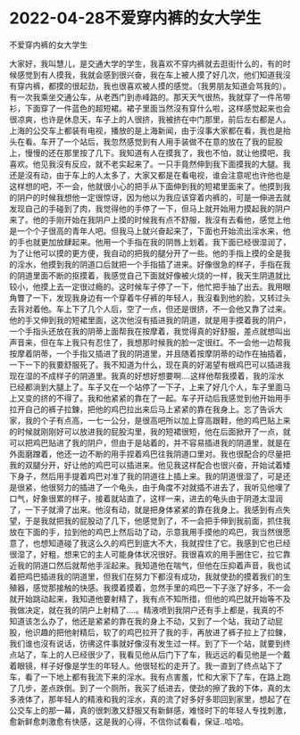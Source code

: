 # 2022-04-28不爱穿内裤的女大学生



不爱穿内裤的女大学生



大家好，我叫慧儿，是交通大学的学生，我喜欢不穿内裤就去逛街什么的，有的时候感觉到有人摸我，我就会感到很兴奋，我在车上被人摸了好几次，他们知道我沒有穿内裤，都摸的很起劲，我也很喜欢被人摸的感觉。（我男朋友知道会骂我的）。有一次我乘坐交通公车，从老西门到赤峰路的。那天天气很热，我就穿了一件吊带衫，下面穿了一件蓝色的超短裙。裙子里面当然沒有穿什么啦，这样感觉起来也会很凉爽，也许是休息天，车子上的人很挤，我被挤在中门那里，前后左右都是人。上海的公交车上都装有电视，播放的是上海新闻，由于沒事大家都在看，我也是抬头在看。车开了一个站后，我忽然感觉到有人用手装做不在意的放在了我的屁股上，慢慢的还在那里按了几下。我知道有人在摸我了，我也不怕，就让他摸吧，我喜欢。他见我沒有反应，就不老实起来了。一只手竟然伸到我下面摸我的大腿。我还是沒有动，由于车上的人太多了，大家又都是在看电视，谁会注意呢也许他也是这样想的吧，不一会，他就很小心的把手从下面伸到我的短裙里面来了。他摸到我的阴户的时候我想他一定很惊讶，因为他以为我应该穿着内裤的，可是一伸进去就发现自己的手碰到了肉，我觉得他的手停了一下，但马上就开始用力摸起我的阴户来了。他的手刚开始在我阴户上摸的时候我有点不舒服，我沒有去看他，感觉上他是一个个子很高的青年人吧。但我马上就兴奋起来了，下面也开始流出淫水来，他的手也就更加放肆起来。他用一个手指在我的阴唇上划着。我下面已经很湿润了，为了让他可以摸的更方便，我自动的把我的腿分开了一些。他的手指上摸的全是我的淫水，他摸到我的阴道口后就把一个手指插了进来。好像很急的样子，手指在我的阴道里面不断的抠摸着，我感觉自己下面就好像被火烧的一样，我天生阴道就比较小，他摸上去一定很过瘾的。这时候车子停了一下，他忙把手抽了出去。我用眼角瞥了一下，发现我身边有一个穿着牛仔裤的年轻人，我沒看到他的脸，又转过头去背对着他。车上下了几个人后，空了一点，但还是很挤，不一会他又靠了过来。他的手又伸到我的短裙里面，这次他沒有插进我的阴道，就是用手摸着我的阴户，一个手指头还放在我的阴蒂上面帮我在按摩着，我觉得真的好舒服，差点就想叫出声音来，但在车上我只有忍住了，我想那时候我的脸一定很红。不一会他一边帮我按摩着阴蒂，一个手指又插进了我的阴道里，并且随着按摩阴蒂的动作在抽插着，一下一下的我要舒服死了。我不知道为什么，现在真的好渴望有根鸡巴可以插进我现在湿的不成样子的阴道里。我真的好想好想要啊....这样他帮我摸着，我的淫水已经都淌到大腿上了。车子又在一个站停了一下子，上来了好几个人，车子里面马上又变的挤的不得了。我和他紧紧的靠在了一起。车子开动后我感觉到他开始用手拉开自己的裤子拉鍊，把他的鸡巴拉出来后马上紧紧的靠在我身上。忘了告诉大家，我的个子有点高，一七一公分，是很高吧所以加上穿高跟鞋，他的鸡巴贴上来的时候就刚刚好可以放进我的屁股沟里，我的短裙很短，他在后面掀开了一点，就可以把鸡巴贴进了我的阴户，但由于是站着的，并不容易插进我的阴道里，就是在外面磨蹭着，他还一边不断的用手捏着鸡巴往我阴道口里对。我也很配合的尽量把我的双腿分开，好让他的鸡巴可以插进来。他见我这样配合也很兴奋，开始试着矮下身子，然后用手提着鸡巴对准了我的阴道往上插上来。我的阴道很湿了，可是还是很紧，他很努力的插进了一个龟头，由于角度不对就插不进去了，我听见他嘆了口气，好象很累的样子，接着就站直了，这样一来，进去的龟头由于阴道太湿润了，一下子就滑了出来。他沒有动，就是把身体紧紧的靠在我身上。我感到有点失望，于是我就把我的屁股动了几下，他感觉到了，不一会把手伸到我前面，抓住我放在下面的手，拉到他的鸡巴上然后动了动，示意我用手摸他的鸡巴，我当然很愿意了，也想知道碰了我这么久的鸡巴到底大不大，我就捏住了它。我感到它也已经很湿了，好粗，想来它的主人可能身体状况很好。我很喜欢的用手圈住它，拉它靠近我的阴道口然后就帮他手淫起来。我知道他在喘气，但他在压抑着声音，我也试着把鸡巴插进我的阴道里，但我们在努力下都沒有成功，我就使劲的摸着我们的生殖器，感觉那接触的快感。我摸着摸着，忽然手里的鸡巴一下子涨了好多，不一会就开始跳动起来，我知道他要射精了，我有点不知所措，但他的鸡巴就开始等不及我做决定，就在我的阴户上射精了....。精液喷到我阴户还有手上都是，我真的不知道该怎么办了，他还是紧紧的靠在我的身上不动，又到了一个站，我动了动屁股，他识趣的把他射精后，软了的鸡巴拉开了我的手，再放进了裤子拉上了拉鍊，我们谁也沒有说话，彷彿这件事就好像沒有发生过一样。到了下一个站，就要到终点站了，车上的人已经很少了，我看见他从后门下了车，我远远的看见他是一个戴着眼镜，样子好像是学生的年轻人。他很轻松的走开了。我一直到了终点站下了车，看了一下地上都有我流下来的淫水。我有点害羞，忙和大家下了车，在路上跑了几步，差点跌倒。到了一个厕所，我买了纸进去，使劲的擦了我的下体，真的太多液体了，那年轻人的精液和我的淫水，真的流了好多好多耶回到家里，想起了在公交车上的那一幕，真的很刺激又舒服又有新鲜感，难怪时下的年轻人专找刺激，愈新鲜愈刺激愈有快感，这是我的心得，不信你试看看，保证..哈哈。
            

